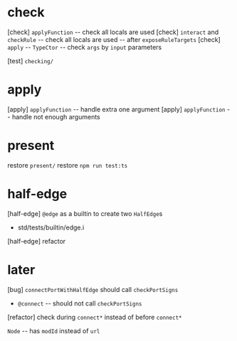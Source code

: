# check

[check] `applyFunction` -- check all locals are used
[check] `interact` and `checkRule` -- check all locals are used -- after `exposeRuleTargets`
[check] `apply` -- `TypeCtor` -- check `args` by `input` parameters

[test] `checking/`

# apply

[apply] `applyFunction` -- handle extra one argument
[apply] `applyFunction` -- handle not enough arguments

# present

restore `present/`
restore `npm run test:ts`

# half-edge

[half-edge] `@edge` as a builtin to create two `HalfEdge`s

- std/tests/builtin/edge.i

[half-edge] refactor

# later

[bug] `connectPortWithHalfEdge` should call `checkPortSigns`

- `@connect` -- should not call `checkPortSigns`

[refactor] check during `connect*` instead of before `connect*`

`Node` -- has `modId` instead of `url`
